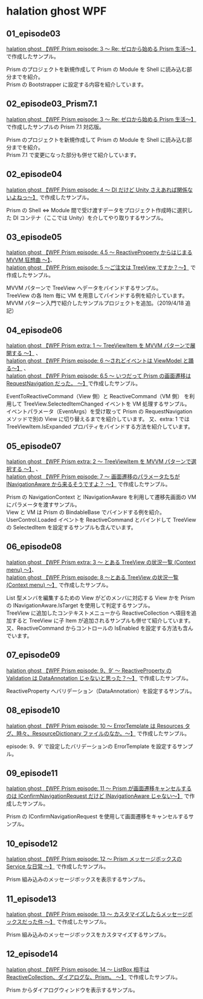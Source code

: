 # halation ghost WPF

## 01_episode03

[halation ghost 【WPF Prism episode: 3 ～ Re: ゼロから始める Prism 生活～】](https://elf-mission.net/programming/wpf/episode03/) で作成したサンプル。

Prism のプロジェクトを新規作成して Prism の Module を Shell に読み込む部分までを紹介。  
Prism の Bootstrapper に設定する内容を紹介しています。

## 02_episode03_Prism7.1

[halation ghost 【WPF Prism episode: 3 ～ Re: ゼロから始める Prism 生活～】](https://elf-mission.net/programming/wpf/episode03/) で作成したサンプルの Prism 7.1 対応版。

Prism のプロジェクトを新規作成して Prism の Module を Shell に読み込む部分までを紹介。  
Prism 7.1 で変更になった部分も併せて紹介しています。

## 02_episode04

[halation ghost 【WPF Prism episode: 4 ～ DI だけど Unity さえあれば関係ないよねっ～】](https://elf-mission.net/programming/wpf/episode04/) で作成したサンプル。

Prism の Shell ⇔ Module 間で受け渡すデータをプロジェクト作成時に選択した DI コンテナ（ここでは Unity）を介してやり取りするサンプル。

## 03_episode05

[halation ghost 【WPF Prism episode: 4.5 ～ ReactiveProperty からはじまる MVVM 狂想曲 ～】](https://elf-mission.net/programming/wpf/episode045/)、  
[halation ghost 【WPF Prism episode: 5 ～ご注文は TreeView ですか？～】](https://elf-mission.net/programming/wpf/episode05/) で作成したサンプル。

MVVM パターンで TreeView へデータをバインドするサンプル。  
TreeView の各 Item 毎に VM を用意してバインドする例を紹介しています。  
MVVM パターン入門で紹介したサンプルプロジェクトを追加。（2019/4/18 追記）

## 04_episode06

[halation ghost 【WPF Prism extra: 1 ～ TreeViewItem を MVVM パターンで展開する ～】](https://elf-mission.net/programming/wpf/extra01/) 、  
[halation ghost 【WPF Prism episode: 6 ～されどイベントは ViewModel と踊る～】](https://elf-mission.net/programming/wpf/episode06/) 、  
[halation ghost 【WPF Prism episode: 6.5 ～ いつだって Prism の画面遷移は RequestNavigation だった。 ～】](https://elf-mission.net/programming/wpf/episode065/)で作成したサンプル。

EventToReactiveCommand（View 側）と ReactiveCommand（VM 側） を利用して TreeView.SelectedItemChanged イベントを VM 処理するサンプル。  
イベントパラメータ（EventArgs）を受け取って Prism の RequestNavigation メソッドで別の View に切り替えるまでを紹介しています。
又、extra: 1 では TreeViewItem.IsExpanded プロパティをバインドする方法を紹介しています。

## 05_episode07

[halation ghost 【WPF Prism extra: 2 ～ TreeViewItem を MVVM パターンで選択する ～】](https://elf-mission.net/programming/wpf/extra02/) 、  
[halation ghost 【WPF Prism episode: 7 ～ 画面遷移のパラメータたちが INavigationAware から来るそうですよ？ ～】](https://elf-mission.net/programming/wpf/episode07/) で作成したサンプル。

Prism の NavigationContext と INavigationAware を利用して遷移先画面の VM にパラメータを渡すサンプル。  
View と VM は Prism の BindableBase でバインドする例を紹介。
UserControl.Loaded イベントを ReactiveCommand とバインドして TreeView の SelectedItem を設定するサンプルも含んでいます。

## 06_episode08

[halation ghost 【WPF Prism extra: 3 ～ とある TreeView の状況一覧 (Context menu) ～】](https://elf-mission.net/programming/wpf/extra03/)、  
[halation ghost 【WPF Prism episode: 8 ～とある TreeView の状況一覧 (Context menu) ～】](https://elf-mission.net/programming/wpf/episode08/) で作成したサンプル。

List 型メンバを編集するための View がどのメンバに対応する View かを Prism の INavigationAware.IsTarget を使用して判定するサンプル。  
TreeView に追加したコンテキストメニューから ReactiveCollection へ項目を追加すると TreeView に子 Item が追加されるサンプルも併せて紹介しています。  
又、ReactiveCommand からコントロールの IsEnabled を設定する方法も含んでいます。

## 07_episode09

[halation ghost 【WPF Prism episode: 9、9' ～ ReactiveProperty の Validation は DataAnnotation じゃないと思った？～】](https://elf-mission.net/programming/wpf/episode09/) で作成したサンプル。

ReactiveProperty へバリデーション（DataAnnotation）を設定するサンプル。

## 08_episode10

[halation ghost 【WPF Prism episode: 10 ～ ErrorTemplate は Resources タグ、時々、ResourceDictionary ファイルのなか。～】](https://elf-mission.net/programming/wpf/episode10/) で作成したサンプル。

episode: 9、9' で設定したバリデーションの ErrorTemplate を設定するサンプル。

## 09_episode11

[halation ghost 【WPF Prism episode: 11 ～ Prism が画面遷移キャンセルするのは IConfirmNavigationRequest だけど INavigationAware じゃない～】](https://elf-mission.net/programming/wpf/episode11/) で作成したサンプル。

Prism の IConfirmNavigationRequest を使用して画面遷移をキャンセルするサンプル。

## 10_episode12

[halation ghost 【WPF Prism episode: 12 ～ Prism メッセージボックスの Service な日常 ～】](https://elf-mission.net/programming/wpf/episode12/) で作成したサンプル。

Prism 組み込みのメッセージボックスを表示するサンプル。

## 11_episode13

[halation ghost 【WPF Prism episode: 13 ～ カスタマイズしたらメッセージボックスだった件 ～】](https://elf-mission.net/programming/wpf/episode13/) で作成したサンプル。

Prism 組み込みのメッセージボックスをカスタマイズするサンプル。

## 12_episode14

[halation ghost 【WPF Prism episode: 14 ～ ListBox 相手は ReactiveCollection、ダイアログな、Prism。 ～】](https://elf-mission.net/programming/wpf/episode14/) で作成したサンプル。

Prism からダイアログウィンドウを表示するサンプル。

